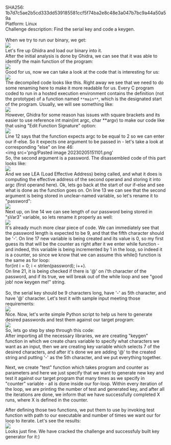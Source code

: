 SHA256: 1b7d7c5ae2b5cd333dd539185581ccf5f74ba2e8c48e3a047b7bc9a44a50a59a <br />
Platform: Linux <br />
Challenge description: Find the serial key and code a keygen. <br />
<br />
When we try to run our binary, we get: <br />
<img src='png/Pasted image 20230205142500.png'> <br />
Let's fire up Ghidra and load our binary into it. <br />
After the initial analysis is done by Ghidra, we can see that it was able to identify the main function of the program:<br />
<img src='png/Pasted image 20230205142555.png'><br /> 
Good for us, now we can take a look at the code that is interesting for us:<br />
<img src='png/Pasted image 20230205142712.png'><br />
The decompiled code looks like this. Right away we see that we need to do some renaming here to make it more readable for us. Every C program coded to run in a hosted execution environment contains the definition (not the prototype) of a function named `**main**`, which is the designated start of the program. Usually, we will see something like:<br />
<img src='png/Pasted image 20230205143317.png'><br />
However, Ghidra for some reason has issues with square brackets and its easier to use reference int main(int argc, char **argv) to make our code like that using "Edit Function Signature" option:<br />
<img src='png/Pasted image 20230205143411.png'><br />
Line 12 says that the function expects argc to be equal to 2 so we can enter our if-else. So it expects one argument to be passed in - let's take a look at corresponding "else" on line 46:<br />
<img src='png/Pasted image 20230205151101.png'<br />
So, the second argument is a password. The disassembled code of this part looks like:<br />
<img src='png/Pasted image 20230205151232.png'><br />
And we see LEA (Load Effective Address) being called, and what it does is computing the effective address of the second operand and storing it into argc (first operand here). Ok, lets go back at the start of our if-else and see what is done as the function goes on. On line 13 we can see that the second argument is being stored in unclear-named variable, so let's rename it to "password":<br />
<img src='png/Pasted image 20230205152534.png'><br />
Next up, on line 14 we can see length of our password being stored in "sVar3" variable, so lets rename it properly as well:<br />
<img src='png/Pasted image 20230205152920.png'><br />
It's already much more clear piece of code. We can immediately see that the password length is expected to be 9, and that the fifth character should be '-'. On line 17 new variable is being created and its value is 0, so my first guess its that will be the counter as right after it we enter while function - and indeed, this variable is being incremented by 1 in the loop, so indeed it is a counter, so since we know that we can assume this while() function is the same as for loop:<br />
for(int i = 0; i < strlen(password); i++).<br />
On line 21, it is being checked if there is '@' on i'th character of the password, and if its true, we will break out of the while loop and see "good job! now keygen me!" string.<br />
<br />
So, the serial key should be 9 characters long, have '-' as 5th character, and have '@' character. Let's test it with sample input meeting those requirements:<br />
<img src='png/Pasted image 20230205153959.png'><br />
Nice. Now, let's write simple Python script to help us here to generate desired passwords and test them against our target program:<br />
<img src='png/Pasted image 20230205155152.png'><br />
So, lets go step by step through this code:<br />
After importing all the necessary libraries, we are creating "keygen" function in which we create chars variable to specify what characters we want as an input, then we are creating key variable which selects 7 of the desired characters, and after it's done we are adding '@' to the created string and putting '-' as the 5th character, and we put everything together.<br />

Next, we create "test" function which takes program and counter as parameters and here we just specify that we want to generate new key and test it against our target program that many times as we specify in "counter" variable - all is done inside our for-loop. Within every iteration of the loop, we are printing the number of test and generated key, and after all the iterations are done, we inform that we have successfully completed X runs, where X is defined in the counter.<br />

After defining those two functions, we put them to use by invoking test function with path to our executable and number of times we want our for loop to iterate. Let's see the results:<br />
<img src='png/Pasted image 20230205160728.png'><br />
Looks just fine. We have cracked the challenge and successfuly built key generator for it:) 


